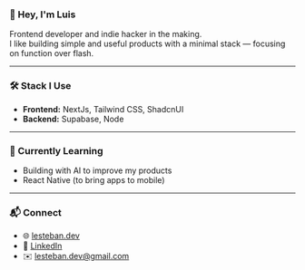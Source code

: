 ### 👋 Hey, I'm Luis

Frontend developer and indie hacker in the making.  
I like building simple and useful products with a minimal stack — focusing on function over flash.  

---

### 🛠️ Stack I Use

- **Frontend:** NextJs, Tailwind CSS, ShadcnUI  
- **Backend:** Supabase, Node
  
---

### 🌱 Currently Learning

- Building with AI to improve my products  
- React Native (to bring apps to mobile)  

---

### 📬 Connect

- 🌐 [lesteban.dev](https://www.lesteban.dev/)  
- 💼 [LinkedIn](https://www.linkedin.com/in/lestebanr/)  
- ✉️ lesteban.dev@gmail.com  
